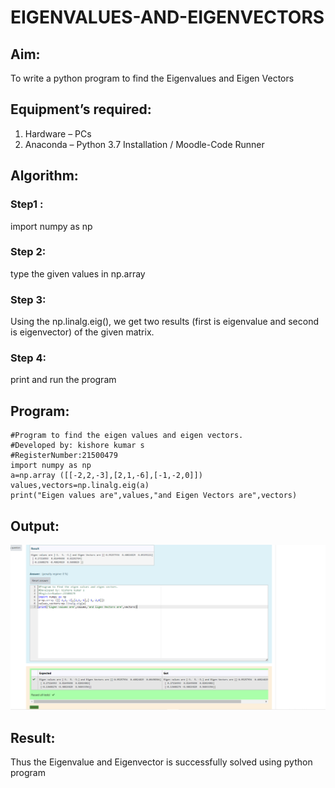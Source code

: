 # EIGENVALUES-AND-EIGENVECTORS
## Aim:
To write a python program to find the Eigenvalues and Eigen Vectors
## Equipment’s required:
1. 	Hardware – PCs
2. 	Anaconda – Python 3.7 Installation / Moodle-Code Runner
## Algorithm:
### Step1 : 
import numpy as np
### Step 2: 
type the given values in np.array
### Step 3:
 Using the np.linalg.eig(),  we get two results (first is eigenvalue and second is eigenvector) of the given matrix.
### Step 4: 
print and run the program
## Program:
```
#Program to find the eigen values and eigen vectors.
#Developed by: kishore kumar s
#RegisterNumber:21500479
import numpy as np
a=np.array ([[-2,2,-3],[2,1,-6],[-1,-2,0]])
values,vectors=np.linalg.eig(a)
print("Eigen values are",values,"and Eigen Vectors are",vectors)
```
## Output:
![output](./123.png)
## Result:
Thus the Eigenvalue and Eigenvector is successfully solved using python program

